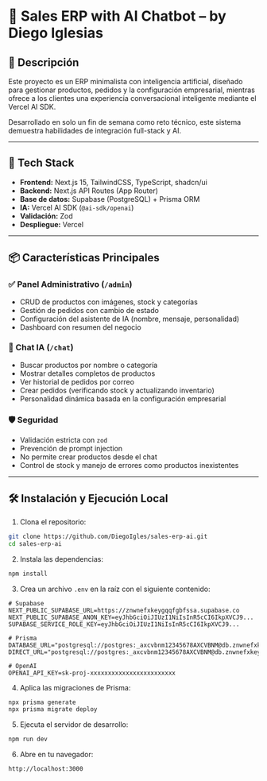 # 🧠 Sales ERP with AI Chatbot – by Diego Iglesias

## 🚀 Descripción

Este proyecto es un ERP minimalista con inteligencia artificial, diseñado para gestionar productos, pedidos y la configuración empresarial, mientras ofrece a los clientes una experiencia conversacional inteligente mediante el Vercel AI SDK.

Desarrollado en solo un fin de semana como reto técnico, este sistema demuestra habilidades de integración full-stack y AI.

---

## 🧩 Tech Stack

- **Frontend:** Next.js 15, TailwindCSS, TypeScript, shadcn/ui
- **Backend:** Next.js API Routes (App Router)
- **Base de datos:** Supabase (PostgreSQL) + Prisma ORM
- **IA:** Vercel AI SDK (`@ai-sdk/openai`)
- **Validación:** Zod
- **Despliegue:** Vercel

---

## 📦 Características Principales

### ✅ Panel Administrativo (`/admin`)
- CRUD de productos con imágenes, stock y categorías
- Gestión de pedidos con cambio de estado
- Configuración del asistente de IA (nombre, mensaje, personalidad)
- Dashboard con resumen del negocio

### 🤖 Chat IA (`/chat`)
- Buscar productos por nombre o categoría
- Mostrar detalles completos de productos
- Ver historial de pedidos por correo
- Crear pedidos (verificando stock y actualizando inventario)
- Personalidad dinámica basada en la configuración empresarial

### 🛡️ Seguridad
- Validación estricta con `zod`
- Prevención de prompt injection
- No permite crear productos desde el chat
- Control de stock y manejo de errores como productos inexistentes

---

## 🛠️ Instalación y Ejecución Local

1. Clona el repositorio:

```bash
git clone https://github.com/DiegoIgles/sales-erp-ai.git
cd sales-erp-ai
```

2. Instala las dependencias:

```bash
npm install
```

3. Crea un archivo `.env` en la raíz con el siguiente contenido:

```env
# Supabase
NEXT_PUBLIC_SUPABASE_URL=https://znwnefxkeygqqfgbfssa.supabase.co
NEXT_PUBLIC_SUPABASE_ANON_KEY=eyJhbGciOiJIUzI1NiIsInR5cCI6IkpXVCJ9...
SUPABASE_SERVICE_ROLE_KEY=eyJhbGciOiJIUzI1NiIsInR5cCI6IkpXVCJ9...

# Prisma
DATABASE_URL="postgresql://postgres:_axcvbnm12345678AXCVBNM@db.znwnefxkeygqqfgbfssa.supabase.co:5432/postgres"
DIRECT_URL="postgresql://postgres:_axcvbnm12345678AXCVBNM@db.znwnefxkeygqqfgbfssa.supabase.co:5432/postgres"

# OpenAI
OPENAI_API_KEY=sk-proj-xxxxxxxxxxxxxxxxxxxxxxxx
```

4. Aplica las migraciones de Prisma:

```bash
npx prisma generate
npx prisma migrate deploy
```

5. Ejecuta el servidor de desarrollo:

```bash
npm run dev
```

6. Abre en tu navegador:

```
http://localhost:3000
```
